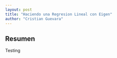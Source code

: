 ```yaml
---
layout: post
title: "Haciendo una Regresion Lineal con Eigen"
author: "Cristian Guevara"
---
```


## Resumen

Testing
